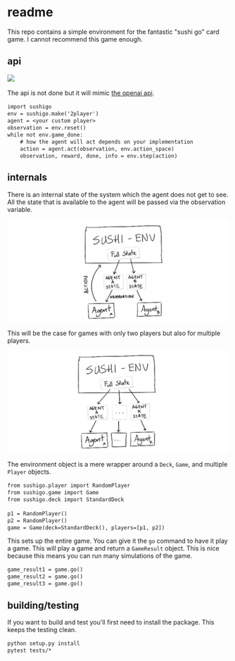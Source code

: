 # readme

This repo contains a simple environment for the fantastic "sushi go" card game. I cannot recommend this game enough.

## api

![](https://gym.openai.com/assets/docs/aeloop-138c89d44114492fd02822303e6b4b07213010bb14ca5856d2d49d6b62d88e53.svg)

The api is not done but it will mimic [the openai api](https://gym.openai.com/docs).


```
import sushigo
env = sushigo.make('2player')
agent = <your custom player>
observation = env.reset()
while not env.game_done:
    # how the agent will act depends on your implementation
    action = agent.act(observation, env.action_space)
    observation, reward, done, info = env.step(action)
```

## internals

There is an internal state of the system which the agent does not get to see. All the state that is available to the agent will be passed via the observation variable.

![](/readme_imgs/internals1.png)

This will be the case for games with only two players but also for multiple players.

![](/readme_imgs/internals2.png)

The environment object is a mere wrapper around a `Deck`, `Game`, and multiple `Player` objects.

```
from sushigo.player import RandomPlayer
from sushigo.game import Game
from sushigo.deck import StandardDeck

p1 = RandomPlayer()
p2 = RandomPlayer()
game = Game(deck=StandardDeck(), players=[p1, p2])
```

This sets up the entire game. You can give it the `go` command to have it play a game. This will play a game and return a `GameResult` object. This is nice because this means you can run many simulations of the game.

```
game_result1 = game.go()
game_result2 = game.go()
game_result3 = game.go()
```


## building/testing

If you want to build and test you'll first need to install the package. This keeps the testing clean.

```
python setup.py install
pytest tests/*
```